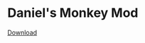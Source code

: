 # Daniel's Monkey Mod

[Download](https://github.com/Endershawn/monkey/raw/master/build/libs/monkey-1.13.2-0.2.jar)
